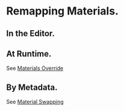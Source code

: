 # Remapping Materials.

## In the Editor.

## At Runtime.

See [Materials Override](component-MaterialsOverride)

## By Metadata.

See [Material Swapping](component-MaterialSwapping)